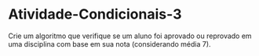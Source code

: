 # Atividade-Condicionais-3
Crie um algoritmo que verifique se um aluno foi aprovado ou reprovado em uma disciplina com base em sua nota (considerando média 7).
